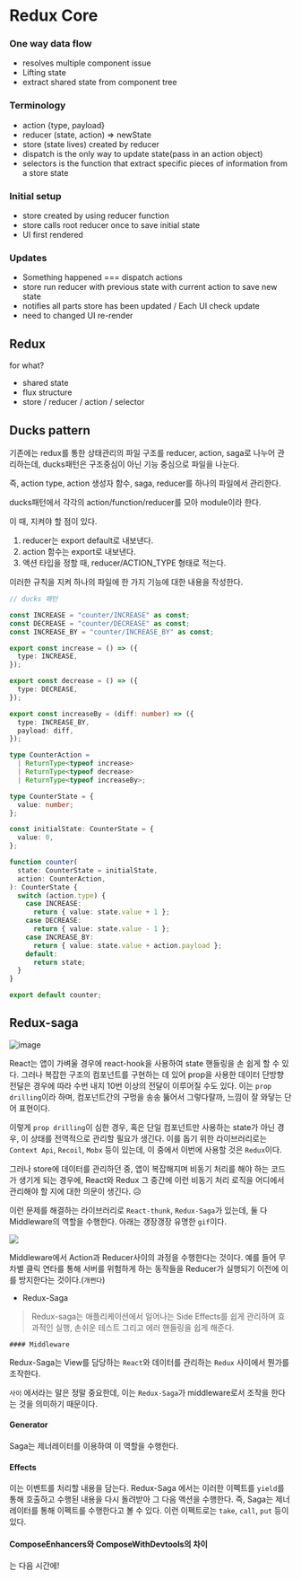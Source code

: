 # Redux Core

### One way data flow

- resolves multiple component issue
- Lifting state
- extract shared state from component tree

### Terminology

- action {type, payload}
- reducer (state, action) => newState
- store (state lives) created by reducer
- dispatch is the only way to update state(pass in an action object)
- selectors is the function that extract specific pieces of information from a store state

### Initial setup

- store created by using reducer function
- store calls root reducer once to save initial state
- UI first rendered

### Updates

- Something happened === dispatch actions
- store run reducer with previous state with current action to save new state
- notifies all parts store has been updated / Each UI check update
- need to changed UI re-render

## Redux

for what?

- shared state
- flux structure
- store / reducer / action / selector



## Ducks pattern

기존에는 redux를 통한 상태관리의 파일 구조를 reducer, action, saga로 나누어 관리하는데, ducks패턴은 구조중심이 아닌 기능 중심으로 파일을 나눈다.

즉, action type, action 생성자 함수, saga, reducer를 하나의 파일에서 관리한다.

ducks패턴에서 각각의 action/function/reducer를 모아 module이라 한다.

이 때, 지켜야 할 점이 있다.

1. reducer는 export default로 내보낸다.
2. action 함수는 export로 내보낸다.
3. 액션 타입을 정할 때, reducer/ACTION_TYPE 형태로 적는다.

이러한 규칙을 지켜 하나의 파일에 한 가지 기능에 대한 내용을 작성한다.

```typescript
// ducks 패턴

const INCREASE = "counter/INCREASE" as const;
const DECREASE = "counter/DECREASE" as const;
const INCREASE_BY = "counter/INCREASE_BY" as const;

export const increase = () => ({
  type: INCREASE,
});

export const decrease = () => ({
  type: DECREASE,
});

export const increaseBy = (diff: number) => ({
  type: INCREASE_BY,
  payload: diff,
});

type CounterAction =
  | ReturnType<typeof increase>
  | ReturnType<typeof decrease>
  | ReturnType<typeof increaseBy>;

type CounterState = {
  value: number;
};

const initialState: CounterState = {
  value: 0,
};

function counter(
  state: CounterState = initialState,
  action: CounterAction,
): CounterState {
  switch (action.type) {
    case INCREASE:
      return { value: state.value + 1 };
    case DECREASE:
      return { value: state.value - 1 };
    case INCREASE_BY:
      return { value: state.value + action.payload };
    default:
      return state;
  }
}

export default counter;

```



## Redux-saga

![image](https://uzilog-upload.s3.ap-northeast-2.amazonaws.com/private/ap-northeast-2%3Ab6c10628-1f45-492c-a9eb-f54020bc8014/1583937319450-image.png)

React는 앱이 가벼울 경우에 react-hook을 사용하여 state 핸들링을 손 쉽게 할 수 있다. 그러나 복잡한 구조의 컴포넌트를 구현하는 데 있어 prop을 사용한 데이터 단방향 전달은 경우에 따라 수번 내지 10번 이상의 전달이 이루어질 수도 있다. 이는 `prop drilling`이라 하며, 컴포넌트간의 구멍을 송송 뚫어서 그렇다랄까, 느낌이 잘 와닿는 단어 표현이다. 

이렇게 `prop drilling`이 심한 경우, 혹은 단일 컴포넌트만 사용하는 state가 아닌 경우, 이 상태를 전역적으로 관리할 필요가 생긴다. 이를 돕기 위한 라이브러리로는 `Context Api`, `Recoil`, `Mobx` 등이 있는데, 이 중에서 이번에 사용할 것은 `Redux`이다.

그러나 store에 데이터를 관리하던 중, 앱이 복잡해지며 비동기 처리를 해야 하는 코드가 생기게 되는 경우에, React와 Redux 그 중간에 이런 비동기 처리 로직을 어디에서 관리해야 할 지에 대한 의문이 생긴다. 😥

이런 문제를 해결하는 라이브러리로 `React-thunk`, `Redux-Saga`가 있는데, 둘 다 Middleware의 역할을 수행한다. 아래는 갱장갱장 유명한 `gif`이다.

![](https://miro.medium.com/max/1400/1*QERgzuzphdQz4e0fNs1CFQ.gif)

Middleware에서 Action과 Reducer사이의 과정을 수행한다는 것이다. 예를 들어 무차별 클릭 연타를 통해 서버를 위험하게 하는 동작들을 Reducer가 실행되기 이전에 이를 방지한다는 것이다.(`개쩐다`)

- Redux-Saga

> Redux-saga는 애플리케이션에서 일어나는 Side Effects를 쉽게 관리하며 효과적인 실행, 손쉬운 테스트 그리고 에러 핸들링을 쉽게 해준다.

	#### Middleware

Redux-Saga는 View를 담당하는 `React`와 데이터를 관리하는 `Redux` 사이에서 뭔가를 조작한다.

`사이` 에서라는 말은 정말 중요한데, 이는 `Redux-Saga`가 middleware로서 조작을 한다는 것을 의미하기 때문이다.

#### Generator

Saga는 제너레이터를 이용하여 이 역할을 수행한다.

#### Effects

이는 이벤트를 처리할 내용을 담는다. Redux-Saga 에서는 이러한 이펙트를 `yield`를 통해 호출하고 수행된 내용을 다시 돌려받아 그 다음 액션을 수행한다. 즉, Saga는 제너레이터를 통해 이펙트를 수행한다고 볼 수 있다. 이런 이펙트로는 `take`, `call`, `put` 등이 있다.

#### ComposeEnhancers와 ComposeWithDevtools의 차이

는 다음 시간에!
